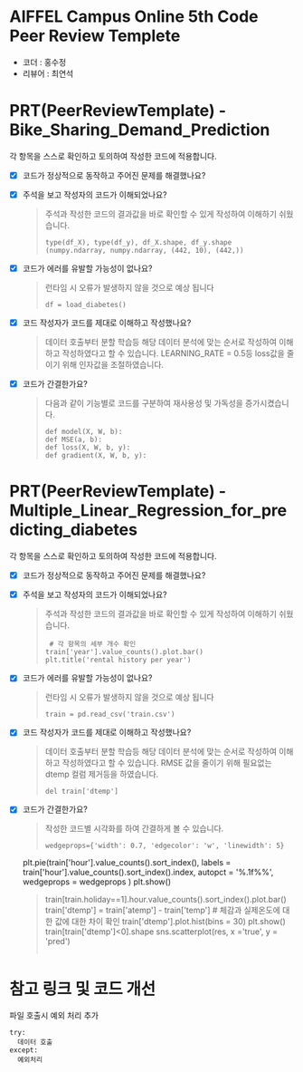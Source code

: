 # AIFFEL Campus Online 5th Code Peer Review Templete
- 코더 : 홍수정
- 리뷰어 : 최연석


# PRT(PeerReviewTemplate) - Bike_Sharing_Demand_Prediction
각 항목을 스스로 확인하고 토의하여 작성한 코드에 적용합니다.

- [X] 코드가 정상적으로 동작하고 주어진 문제를 해결했나요?
  
- [X] 주석을 보고 작성자의 코드가 이해되었나요?
  > 주석과 작성한 코드의 결과값을 바로 확인할 수 있게 작성하여 이해하기 쉬웠습니다.
  > ```
  > type(df_X), type(df_y), df_X.shape, df_y.shape
  > (numpy.ndarray, numpy.ndarray, (442, 10), (442,))
  > ```
- [X] 코드가 에러를 유발할 가능성이 없나요?
  > 런타임 시 오류가 발생하지 않을 것으로 예상 됩니다
  > ```
  > df = load_diabetes()
  > ```
- [X] 코드 작성자가 코드를 제대로 이해하고 작성했나요?
  > 데이터 호출부터 분할 학습등 해당 데이터 분석에 맞는 순서로 작성하여 이해하고 작성하였다고 할 수 있습니다.
  > LEARNING_RATE = 0.5등 loss값을 줄이기 위해 인자값을 조절하였습니다.
- [X] 코드가 간결한가요?
  > 다음과 같이 기능별로 코드를 구분하여 재사용성 및 가독성을 증가시켰습니다.
  > ```
  > def model(X, W, b):
  > def MSE(a, b):
  > def loss(X, W, b, y):
  > def gradient(X, W, b, y):
  > ```


# PRT(PeerReviewTemplate) - Multiple_Linear_Regression_for_predicting_diabetes
각 항목을 스스로 확인하고 토의하여 작성한 코드에 적용합니다.

- [X] 코드가 정상적으로 동작하고 주어진 문제를 해결했나요?
  
- [X] 주석을 보고 작성자의 코드가 이해되었나요?
  > 주석과 작성한 코드의 결과값을 바로 확인할 수 있게 작성하여 이해하기 쉬웠습니다.
  > ```
  >  # 각 항목의 세부 개수 확인
  > train['year'].value_counts().plot.bar()
  > plt.title('rental history per year')
  > ```
- [X] 코드가 에러를 유발할 가능성이 없나요?
  > 런타임 시 오류가 발생하지 않을 것으로 예상 됩니다
  > ```
  > train = pd.read_csv('train.csv')
  > ```
- [X] 코드 작성자가 코드를 제대로 이해하고 작성했나요?
  > 데이터 호출부터 분할 학습등 해당 데이터 분석에 맞는 순서로 작성하여 이해하고 작성하였다고 할 수 있습니다.
  > RMSE 값을 줄이기 위해 필요없는 dtemp 컬럼 제거등을 하였습니다.
  > ```
  > del train['dtemp']
  > ```
- [X] 코드가 간결한가요?
  > 작성한 코드별 시각화를 하여 간결하게 볼 수 있습니다.
  > ```
  > wedgeprops={'width': 0.7, 'edgecolor': 'w', 'linewidth': 5}
    plt.pie(train['hour'].value_counts().sort_index(), labels = train['hour'].value_counts().sort_index().index,
            autopct = '%.1f%%',
            wedgeprops = wedgeprops )
    plt.show()  
  > train[train.holiday==1].hour.value_counts().sort_index().plot.bar()
  > train['dtemp'] = train['atemp'] - train['temp'] # 체감과 실제온도에 대한 값에 대한 차이 확인
    train['dtemp'].plot.hist(bins = 30)
    plt.show()
    train[train['dtemp']<0].shape
  > sns.scatterplot(res, x ='true', y = 'pred')
  > ```


# 참고 링크 및 코드 개선
파일 호출시 예외 처리 추가
```
try: 
  데이터 호출
except:
  예외처리
```
